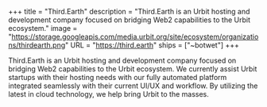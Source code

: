 +++
title = "Third.Earth"
description = "Third.Earth is an Urbit hosting and development company focused on bridging Web2 capabilities to the Urbit ecosystem."
image = "https://storage.googleapis.com/media.urbit.org/site/ecosystem/organizations/thirdearth.png"
URL = "https://third.earth"
ships = ["~botwet"]
+++

Third.Earth is an Urbit hosting and development company focused on bridging Web2 capabilities to the Urbit ecosystem.  We currently assist Urbit startups with their hosting needs with our fully automated platform integrated seamlessly with their current UI/UX and workflow. By utilizing the latest in cloud technology, we help bring Urbit to the masses. 
